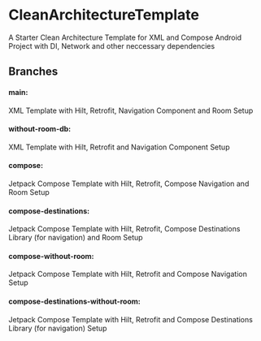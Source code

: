 # CleanArchitectureTemplate
A Starter Clean Architecture Template for XML and Compose Android Project with DI, Network and other neccessary dependencies


<h2>Branches</h2>

<h4>main:</h4> XML Template with Hilt, Retrofit, Navigation Component and Room Setup
<h4>without-room-db:</h4> XML Template with Hilt, Retrofit and Navigation Component Setup

<h4>compose:</h4> Jetpack Compose Template with Hilt, Retrofit, Compose Navigation and Room Setup
<h4>compose-destinations:</h4> Jetpack Compose Template with Hilt, Retrofit, Compose Destinations Library (for navigation) and Room Setup
<h4>compose-without-room:</h4> Jetpack Compose Template with Hilt, Retrofit and Compose Navigation Setup
<h4>compose-destinations-without-room:</h4> Jetpack Compose Template with Hilt, Retrofit and Compose Destinations Library (for navigation) Setup
